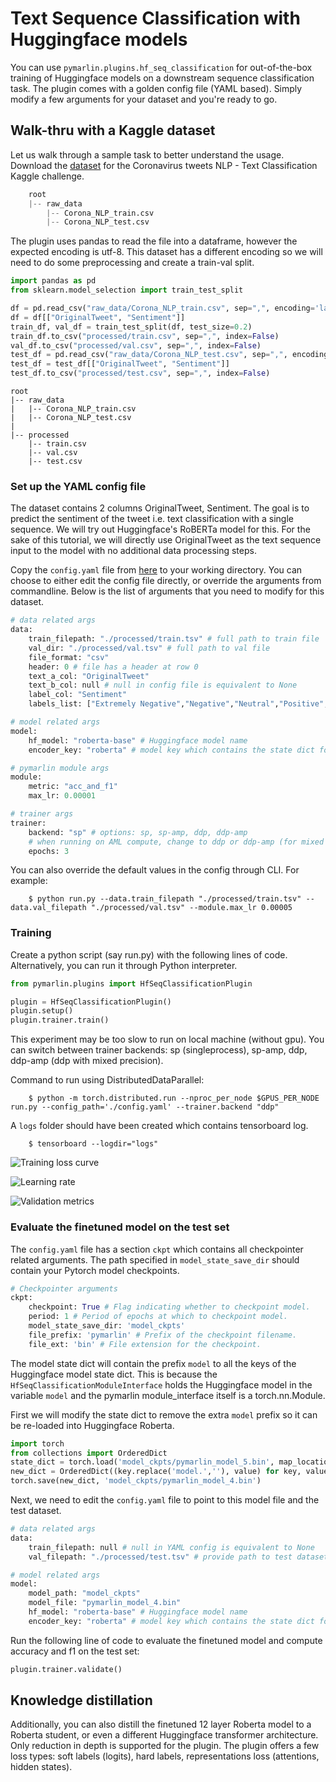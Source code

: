 # Text Sequence Classification with Huggingface models

You can use `pymarlin.plugins.hf_seq_classification` for out-of-the-box training of Huggingface models on a downstream sequence classification task. The plugin comes with a golden config file (YAML based). Simply modify a few arguments for your dataset and you're ready to go.

## Walk-thru with a Kaggle dataset

Let us walk through a sample task to better understand the usage. Download the [dataset](https://www.kaggle.com/datatattle/covid-19-nlp-text-classification?select=Corona_NLP_train.csv) for the Coronavirus tweets NLP - Text Classification Kaggle challenge.
```python
    root   
    |-- raw_data
        |-- Corona_NLP_train.csv
        |-- Corona_NLP_test.csv
```

The plugin uses pandas to read the file into a dataframe, however the expected encoding is utf-8. This dataset has a different encoding so we will need to do some preprocessing and create a train-val split.

```python
import pandas as pd
from sklearn.model_selection import train_test_split

df = pd.read_csv("raw_data/Corona_NLP_train.csv", sep=",", encoding='latin-1', header=0)
df = df[["OriginalTweet", "Sentiment"]]
train_df, val_df = train_test_split(df, test_size=0.2)
train_df.to_csv("processed/train.csv", sep=",", index=False)
val_df.to_csv("processed/val.csv", sep=",", index=False)
test_df = pd.read_csv("raw_data/Corona_NLP_test.csv", sep=",", encoding='latin-1', header=0)
test_df = test_df[["OriginalTweet", "Sentiment"]]
test_df.to_csv("processed/test.csv", sep=",", index=False)
```
    root
    |-- raw_data
    |   |-- Corona_NLP_train.csv
    |   |-- Corona_NLP_test.csv
    |
    |-- processed
        |-- train.csv
        |-- val.csv
        |-- test.csv


### Set up the YAML config file

The dataset contains 2 columns OriginalTweet, Sentiment. The goal is to predict the sentiment of the tweet i.e. text classification with a single sequence. We will try out Huggingface's RoBERTa model for this. For the sake of this tutorial, we will directly use OriginalTweet as the text sequence input to the model with no additional data processing steps.

Copy the `config.yaml` file from [here](../../pymarlin/plugins/hf_seq_classification/config.yaml) to your working directory. You can choose to either edit the config file directly, or override the arguments from commandline. Below is the list of arguments that you need to modify for this dataset.
```python
# data related args
data:
    train_filepath: "./processed/train.tsv" # full path to train file
    val_dir: "./processed/val.tsv" # full path to val file
    file_format: "csv"
    header: 0 # file has a header at row 0
    text_a_col: "OriginalTweet"
    text_b_col: null # null in config file is equivalent to None
    label_col: "Sentiment"
    labels_list: ["Extremely Negative","Negative","Neutral","Positive","Extremely Positive"] # list of labels which will be mapped in order from 0 to 4 for the model

# model related args
model:
    hf_model: "roberta-base" # Huggingface model name
    encoder_key: "roberta" # model key which contains the state dict for RobertaModel

# pymarlin module args
module:
    metric: "acc_and_f1"
    max_lr: 0.00001

# trainer args
trainer:
    backend: "sp" # options: sp, sp-amp, ddp, ddp-amp
    # when running on AML compute, change to ddp or ddp-amp (for mixed precision)
    epochs: 3
```

You can also override the default values in the config through CLI. For example:
```
    $ python run.py --data.train_filepath "./processed/train.tsv" --data.val_filepath "./processed/val.tsv" --module.max_lr 0.00005
```

### Training

Create a python script (say run.py) with the following lines of code. Alternatively, you can run it through Python interpreter.

```python
from pymarlin.plugins import HfSeqClassificationPlugin

plugin = HfSeqClassificationPlugin()
plugin.setup()
plugin.trainer.train()
```

This experiment may be too slow to run on local machine (without gpu). You can switch between trainer backends: sp (singleprocess), sp-amp, ddp, ddp-amp (ddp with mixed precision).

Command to run using DistributedDataParallel:
```
    $ python -m torch.distributed.run --nproc_per_node $GPUS_PER_NODE run.py --config_path='./config.yaml' --trainer.backend "ddp"
```

A `logs` folder should have been created which contains tensorboard log.
```
    $ tensorboard --logdir="logs"
```

![Training loss curve](images/hfseqclass/loss.jpg)

![Learning rate](images/hfseqclass/lr.jpg)

![Validation metrics](images/hfseqclass/train_metrics.jpg)

### Evaluate the finetuned model on the test set

The `config.yaml` file has a section `ckpt` which contains all checkpointer related arguments. The path specified in `model_state_save_dir` should contain your Pytorch model checkpoints. 

```python
# Checkpointer arguments
ckpt:
    checkpoint: True # Flag indicating whether to checkpoint model.
    period: 1 # Period of epochs at which to checkpoint model.
    model_state_save_dir: 'model_ckpts'
    file_prefix: 'pymarlin' # Prefix of the checkpoint filename.
    file_ext: 'bin' # File extension for the checkpoint.
```

The model state dict will contain the prefix `model` to all the keys of the Huggingface model state dict. This is because the `HfSeqClassificationModuleInterface` holds the Huggingface model in the variable `model` and the pymarlin module_interface itself is a torch.nn.Module.

First we will modify the state dict to remove the extra `model` prefix so it can be re-loaded into Huggingface Roberta.
```python
import torch
from collections import OrderedDict
state_dict = torch.load('model_ckpts/pymarlin_model_5.bin', map_location='cpu')
new_dict = OrderedDict((key.replace('model.',''), value) for key, value in state_dict.items() if key.startswith('model.') )
torch.save(new_dict, 'model_ckpts/pymarlin_model_4.bin')
```

Next, we need to edit the `config.yaml` file to point to this model file and the test dataset.
```python
# data related args
data:
    train_filepath: null # null in YAML config is equivalent to None
    val_filepath: "./processed/test.tsv" # provide path to test dataset

# model related args
model:
    model_path: "model_ckpts"
    model_file: "pymarlin_model_4.bin"
    hf_model: "roberta-base" # Huggingface model name
    encoder_key: "roberta" # model key which contains the state dict for RobertaModel
```

Run the following line of code to evaluate the finetuned model and compute accuracy and f1 on the test set:
```python
plugin.trainer.validate()
```

## Knowledge distillation

Additionally, you can also distill the finetuned 12 layer Roberta model to a Roberta student, or even a different Huggingface transformer architecture. Only reduction in depth is supported for the plugin. The plugin offers a few loss types: soft labels (logits), hard labels, representations loss (attentions, hidden states). 